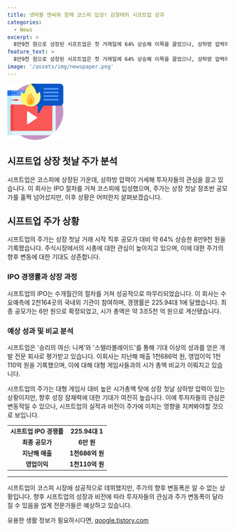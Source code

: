 ```yaml
---
title: 넷마블 엔씨와 함께 코스피 입성! 김형태의 시프트업 성과
categories:
  - News
excerpt: >
  8만9천 원으로 상장된 시프트업은 첫 거래일에 64% 상승해 이목을 끌었으나, 상하방 압력이 지속되며 관심이 집중되고 있다. IPO 경쟁률이 높았던 만큼 첫날 주가는 공모가를 웃돌았지만, 대형 게임사와의 시총 비교로 인해 예측이 어렵다는 평가다. 당분간 시프트업의 주가 변동폭은 불확실하며, 새로운 비전과 성장 잠재력이 투자자들의 관심을 결정짓을 것으로 예상된다.
feature_text: >
  8만9천 원으로 상장된 시프트업은 첫 거래일에 64% 상승해 이목을 끌었으나, 상하방 압력이 지속되며 관심이 집중되고 있다. IPO 경쟁률이 높았던 만큼 첫날 주가는 공모가를 웃돌았지만, 대형 게임사와의 시총 비교로 인해 예측이 어렵다는 평가다. 당분간 시프트업의 주가 변동폭은 불확실하며, 새로운 비전과 성장 잠재력이 투자자들의 관심을 결정짓을 것으로 예상된다.
image: '/assets/img/newspaper.png'
---
```


<p><img src="/assets/img/news.png" alt="rentncar 속보" /></p>

<h2 data-ke-size="size26">시프트업 상장 첫날 주가 분석</h2>

<p data-ke-size="size16">시프트업은 코스피에 상장된 가운데, 상하방 압력이 거세해 투자자들의 관심을 끌고 있습니다. 이 회사는 IPO 절차를 거쳐 코스피에 입성했으며, 주가는 상장 첫날 장초반 공모가를 훌쩍 넘어섰지만, 이후 상황은 어떠한지 살펴보겠습니다.</p>

<h2 data-ke-size="size24">시프트업 주가 상황</h2>

<p data-ke-size="size16">시프트업의 주가는 상장 첫날 거래 시작 직후 공모가 대비 약 64% 상승한 8만9천 원을 기록했습니다. 주식시장에서의 시총에 대한 관심이 높아지고 있으며, 이에 대한 주가의 향후 변동에 대한 기대도 상존합니다.</p>

<h3 data-ke-size="size22">IPO 경쟁률과 상장 과정</h3>

<p data-ke-size="size16">시프트업의 IPO는 수개월간의 절차를 거쳐 성공적으로 마무리되었습니다. 이 회사는 수요예측에 2천164곳의 국내외 기관이 참여하며, 경쟁률은 225.94대 1에 달했습니다. 최종 공모가는 6만 원으로 확정되었고, 시가 총액은 약 3조5천 억 원으로 계산됐습니다.</p>

<h3 data-ke-size="size22">예상 성과 및 비교 분석</h3>

<p data-ke-size="size16">시프트업은 '승리의 여신: 니케'와 '스텔라블레이드'를 통해 기대 이상의 성과를 얻은 개발 전문 회사로 평가받고 있습니다. 이회사는 지난해 매출 1천686억 원, 영업이익 1천110억 원을 기록했으며, 이에 대해 대형 게임사들과의 시가 총액 비교가 이뤄지고 있습니다.</p>

<p data-ke-size="size16">시프트업의 주가는 대형 게임사 대비 높은 시가총액 탓에 상장 첫날 상하방 압력이 있는 상황이지만, 향후 성장 잠재력에 대한 기대가 여전히 높습니다. 이에 투자자들의 관심은 변동적일 수 있으나, 시프트업의 실적과 비전이 주가에 미치는 영향을 지켜봐야할 것으로 보입니다.</p>

<table>
  <tbody>
    <tr>
      <td style="text-align: center; height: 17px;"><b>시프트업 IPO 경쟁률</b></td>
      <td style="text-align: center; height: 17px;"><b>225.94대 1</b></td>
    </tr>
    <tr>
      <td style="text-align: center; height: 17px;"><b>최종 공모가</b></td>
      <td style="text-align: center; height: 17px;"><b>6만 원</b></td>
    </tr>
    <tr>
      <td style="text-align: center; height: 17px;"><b>지난해 매출</b></td>
      <td style="text-align: center; height: 17px;"><b>1천686억 원</b></td>
    </tr>
    <tr>
      <td style="text-align: center; height: 17px;"><b>영업이익</b></td>
      <td style="text-align: center; height: 17px;"><b>1천110억 원</b></td>
    </tr>
  </tbody>
</table>

<hr>

<p data-ke-size="size16">시프트업이 코스피 시장에 성공적으로 데뷔했지만, 주가의 향후 변동폭은 알 수 없는 상황입니다. 향후 시프트업의 성장과 비전에 따라 투자자들의 관심과 주가 변동폭이 달라질 수 있음을 업계 전문가들은 예상하고 있습니다.</p>
유용한 생활 정보가 필요하시다면, <a href="https://qoogle.tistory.com" rel="dofollow">qoogle.tistory.com</a>


